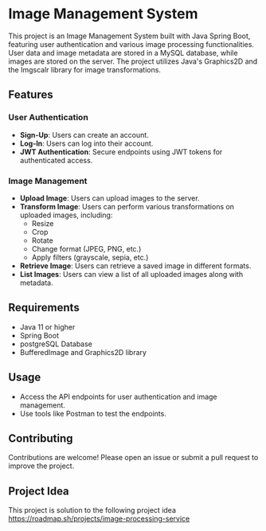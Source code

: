 # Image Management System

This project is an Image Management System built with Java Spring Boot, featuring user authentication and various image processing functionalities. User data and image metadata are stored in a MySQL database, while images are stored on the server. The project utilizes Java's Graphics2D and the Imgscalr library for image transformations.

## Features

### User Authentication
- **Sign-Up**: Users can create an account.
- **Log-In**: Users can log into their account.
- **JWT Authentication**: Secure endpoints using JWT tokens for authenticated access.

### Image Management
- **Upload Image**: Users can upload images to the server.
- **Transform Image**: Users can perform various transformations on uploaded images, including:
    - Resize
    - Crop
    - Rotate
    - Change format (JPEG, PNG, etc.)
    - Apply filters (grayscale, sepia, etc.)
- **Retrieve Image**: Users can retrieve a saved image in different formats.
- **List Images**: Users can view a list of all uploaded images along with metadata.

## Requirements
- Java 11 or higher
- Spring Boot
- postgreSQL Database
- BufferedImage and Graphics2D library

## Usage

- Access the API endpoints for user authentication and image management.
- Use tools like Postman to test the endpoints.

## Contributing

Contributions are welcome! Please open an issue or submit a pull request to improve the project.

## Project Idea
This project is solution to the following project idea https://roadmap.sh/projects/image-processing-service